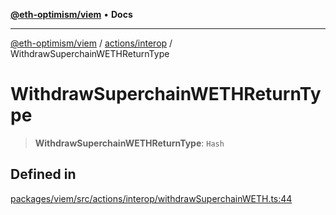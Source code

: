 [**@eth-optimism/viem**](../../../README.md) • **Docs**

***

[@eth-optimism/viem](../../../README.md) / [actions/interop](../README.md) / WithdrawSuperchainWETHReturnType

# WithdrawSuperchainWETHReturnType

> **WithdrawSuperchainWETHReturnType**: `Hash`

## Defined in

[packages/viem/src/actions/interop/withdrawSuperchainWETH.ts:44](https://github.com/ethereum-optimism/ecosystem/blob/17cffb9f4d194af60c7c1f0d0e30d41e88fba084/packages/viem/src/actions/interop/withdrawSuperchainWETH.ts#L44)
